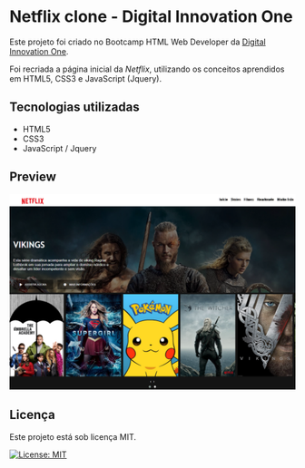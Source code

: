 # Netflix clone - Digital Innovation One

Este projeto foi criado no Bootcamp HTML Web Developer da [Digital Innovation One](https://web.digitalinnovation.one/).

Foi recriada a página inicial da *Netflix*, utilizando os conceitos aprendidos em HTML5, CSS3 e JavaScript (Jquery). 

## Tecnologias utilizadas

- HTML5
- CSS3
- JavaScript / Jquery

## Preview

![Preview](https://github.com/ludsilva/Netflix-clone/blob/master/img/print.png)

## Licença

Este projeto está sob licença MIT.

[![License: MIT](https://img.shields.io/badge/License-MIT-yellow.svg)](https://opensource.org/licenses/MIT)

